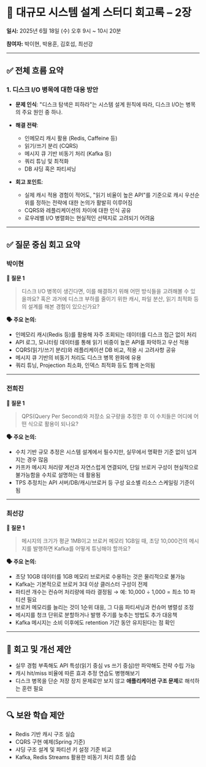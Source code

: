 # 🧾 대규모 시스템 설계 스터디 회고록 – 2장

**일시:** 2025년 6월 18일 (수) 오후 9시 ~ 10시 20분

**참여자:** 박이현, 박용훈, 김호섭, 최선강

---

## ✅ 전체 흐름 요약
### 1. 디스크 I/O 병목에 대한 대응 방안
- **문제 인식**: "디스크 탐색은 피하라"는 시스템 설계 원칙에 따라, 디스크 I/O는 병목의 주요 원인 중 하나.

- **해결 전략**:
    - 인메모리 캐시 활용 (Redis, Caffeine 등)
    - 읽기/쓰기 분리 (CQRS)
    - 메시지 큐 기반 비동기 처리 (Kafka 등)
    - 쿼리 튜닝 및 최적화
    - DB 샤딩 혹은 파티셔닝

- **회고 포인트**:
    - 실제 캐시 적용 경험이 적어도, "읽기 비율이 높은 API"를 기준으로 캐시 우선순위를 정하는 전략에 대한 논의가 활발히 이루어짐
    - CQRS와 레플리케이션의 차이에 대한 인식 공유
    - 로우레벨 I/O 병렬화는 현실적인 선택지로 고려되기 어려움

---

## ✅ 질문 중심 회고 요약

### 박이현

**💬 질문 1**

> 디스크 I/O 병목이 생긴다면, 이를 해결하기 위해 어떤 방식들을 고려해볼 수 있을까요? 혹은 과거에 디스크 부하를 줄이기 위한 캐시, 파일 분산, 읽기 최적화 등의 설계를 해본 경험이 있으신가요?

**🗣 주요 논의:**

* 인메모리 캐시(Redis 등)를 활용해 자주 조회되는 데이터를 디스크 접근 없이 처리
* API 로그, 모니터링 데이터를 통해 읽기 비중이 높은 API를 파악하고 우선 적용
* CQRS(읽기/쓰기 분리)와 레플리케이션 DB 비교, 적용 시 고려사항 공유
* 메시지 큐 기반의 비동기 처리도 디스크 병목 완화에 유용
* 쿼리 튜닝, Projection 최소화, 인덱스 최적화 등도 함께 논의됨

---

### 전희진

**💬 질문 1**

> QPS(Query Per Second)와 저장소 요구량을 추정한 후 이 수치들은 어디에 어떤 식으로 활용이 되나요?

**🗣 주요 논의:**

* 수치 기반 규모 추정은 시스템 설계에서 필수지만, 실무에서 명확한 기준 없이 넘겨지는 경우 많음
* 카프카 메시지 처리량 계산과 자연스럽게 연결되어, 단일 브로커 구성이 현실적으로 불가능함을 수치로 설명하는 데 활용됨
* TPS 추정치는 API 서버/DB/캐시/브로커 등 구성 요소별 리소스 스케일링 기준이 됨

---

### 최선강

**💬 질문 1**

> 메시지의 크기가 평균 1MB이고 브로커 메모리 1GB일 때, 초당 10,000건의 메시지를 발행하면 Kafka를 어떻게 튜닝해야 할까요?

**🗣 주요 논의:**

* 초당 10GB 데이터를 1GB 메모리 브로커로 수용하는 것은 물리적으로 불가능
* Kafka는 기본적으로 브로커 3대 이상 클러스터 구성이 전제
* 파티션 개수는 컨슈머 처리량에 따라 결정됨 → 예: 10,000 ÷ 1,000 = 최소 10 파티션 필요
* 브로커 메모리를 늘리는 것이 1순위 대응, 그 다음 파티셔닝과 컨슈머 병렬성 조정
* 메시지를 청크 단위로 분할하거나 발행 주기를 늦추는 방법도 추가 대응책
* Kafka 메시지는 소비 이후에도 retention 기간 동안 유지된다는 점 확인

---


## 📝 회고 및 개선 제안

* 실무 경험 부족해도 API 특성(읽기 중심 vs 쓰기 중심)만 파악해도 전략 수립 가능
* 캐시 hit/miss 비율에 따른 효과 추정 연습도 병행해보기
* 디스크 병목을 단순 저장 장치 문제로만 보지 않고 **애플리케이션 구조 문제**로 해석하는 훈련 필요

---

## 🔍 보완 학습 제안

* Redis 기반 캐시 구조 실습
* CQRS 구현 예제(Spring 기준)
* 샤딩 구조 설계 및 파티션 키 설정 기준 비교
* Kafka, Redis Streams 활용한 비동기 처리 흐름 실습